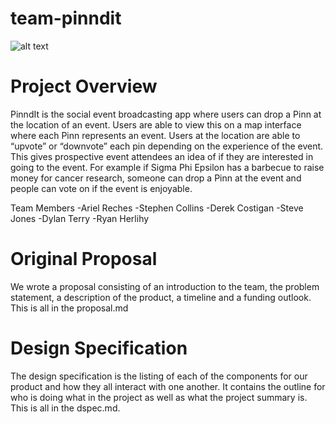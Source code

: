 team-pinndit
============
![alt text](http://i.imgur.com/3EiNkXk.png?1 "PinndIt")

# Project Overview

PinndIt is the social event broadcasting app where users can drop a Pinn at the location of an event. Users are able to view this on a map interface where each Pinn represents an event. Users at the location are able to “upvote” or “downvote” each pin depending on the experience of the event. This gives prospective event attendees an idea of if they are interested in going to the event. For example if Sigma Phi Epsilon has a barbecue to raise money for cancer research, someone can drop a Pinn at the event and people can vote on if the event is enjoyable.

Team Members
-Ariel Reches
-Stephen Collins
-Derek Costigan
-Steve Jones
-Dylan Terry
-Ryan Herlihy

# Original Proposal

We wrote a proposal consisting of an introduction to the team, the problem statement, a description of the product, a timeline and a funding outlook. This is all in the  proposal.md 

# Design Specification

The design specification is the listing of each of the components for our product and how they all interact with one another. It contains 
the outline for who is doing what in the project as well as what the project summary is. This is all in the dspec.md.
